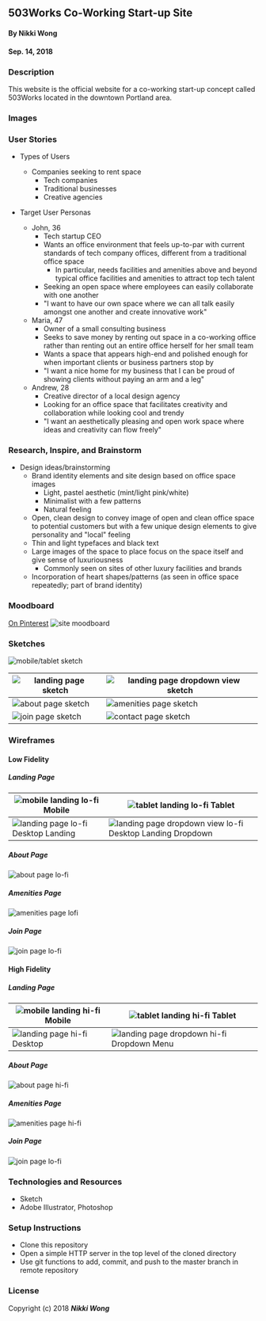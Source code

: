 ## 503Works Co-Working Start-up Site

#### By Nikki Wong
#### Sep. 14, 2018

### Description

This website is the official website for a co-working start-up concept called 503Works located in the downtown Portland area.

### Images
<!--
#### Desktop Version

![desktop user interface](img/landingpage.png)
![desktop user interface](img/coursespage.png)
![desktop user interface](img/weekdetails.png)
![desktop user interface](img/lesson.png)

#### Mobile Version

![mobile user interface](img/mobile.png) -->

### User Stories

* Types of Users
  * Companies seeking to rent space
    * Tech companies
    * Traditional businesses
    * Creative agencies

* Target User Personas
  * John, 36
    * Tech startup CEO
    * Wants an office environment that feels up-to-par with current standards of tech company offices, different from a traditional office space
      * In particular, needs facilities and amenities above and beyond typical office facilities and amenities to attract top tech talent
    * Seeking an open space where employees can easily collaborate with one another
    * "I want to have our own space where we can all talk easily amongst one another and create innovative work"
  * Maria, 47
    * Owner of a small consulting business
    * Seeks to save money by renting out space in a co-working office rather than renting out an entire office herself for her small team
    * Wants a space that appears high-end and polished enough for when important clients or business partners stop by
    * "I want a nice home for my business that I can be proud of showing clients without paying an arm and a leg"
  * Andrew, 28
    * Creative director of a local design agency
    * Looking for an office space that facilitates creativity and collaboration while looking cool and trendy
    * "I want an aesthetically pleasing and open work space where ideas and creativity can flow freely"

### Research, Inspire, and Brainstorm

* Design ideas/brainstorming
  * Brand identity elements and site design based on office space images
    * Light, pastel aesthetic (mint/light pink/white)
    * Minimalist with a few patterns
    * Natural feeling
  * Open, clean design to convey image of open and clean office space to potential customers but with a few unique design elements to give personality and "local" feeling
  * Thin and light typefaces and black text
  * Large images of the space to place focus on the space itself and give sense of luxuriousness
    * Commonly seen on sites of other luxury facilities and brands
  * Incorporation of heart shapes/patterns (as seen in office space repeatedly; part of brand identity)

### Moodboard

<a href="https://www.pinterest.com/nikkiawong/503works-moodboard/">On Pinterest</a>
![site moodboard](img/moodboard.jpg)

### Sketches

![mobile/tablet sketch](img/mobile-sketch.JPG)

| ![landing page sketch](img/landing-sketch.jpg)  | ![landing page dropdown view sketch](img/dropdown-sketch.jpg) |
| ------------- | ------------- |
| ![about page sketch](img/about-sketch.jpg)  | ![amenities page sketch](img/amenities-sketch.jpg)  |
| ![join page sketch](img/join-sketch.jpg)  | ![contact page sketch](img/contact-sketch.jpg)  |

### Wireframes

#### Low Fidelity

##### Landing Page

| ![mobile landing lo-fi](img/mobile-landing-lofi.png) Mobile  | ![tablet landing lo-fi](img/tablet-landing-lofi.png) Tablet |
| ------------- | ------------- |
| ![landing page lo-fi](img/landing-page-lofi.png) Desktop Landing | ![landing page dropdown view lo-fi](img/landing-dropdown-lowfi.png) Desktop Landing Dropdown |

##### About Page

![about page lo-fi](img/about-lofi.png)

##### Amenities Page

![amenities page lofi](img/amenities-lofi.png)

##### Join Page

![join page lo-fi](img/join-lofi.png)

#### High Fidelity

##### Landing Page

| ![mobile landing hi-fi](img/mobile-landing-hifi.png) Mobile  | ![tablet landing hi-fi](img/tablet-landing-hifi-v2.png) Tablet |
| ------------- | ------------- |
| ![landing page hi-fi](img/landing-hifi-v2.png) Desktop | ![landing page dropdown hi-fi](img/landing-dropdown-hifi.png) Dropdown Menu |

##### About Page

![about page hi-fi](img/about-hifi.png)

##### Amenities Page

![amenities page hi-fi](img/amenities-hifi.png)

##### Join Page

![join page lo-fi](img/join-hifi.png)

### Technologies and Resources

<!-- * Bootstrap
* jQuery
* Sass -->
* Sketch
* Adobe Illustrator, Photoshop
<!--
### Responsiveness

This project is responsive. Content dimensions adjust based on viewport. -->

### Setup Instructions

* Clone this repository
* Open a simple HTTP server in the top level of the cloned directory
* Use git functions to add, commit, and push to the master branch in remote repository
<!--
### Roadmap

We would have liked to add a search function but we don't know how yet. -->


### License

Copyright (c) 2018 **_Nikki Wong_**
